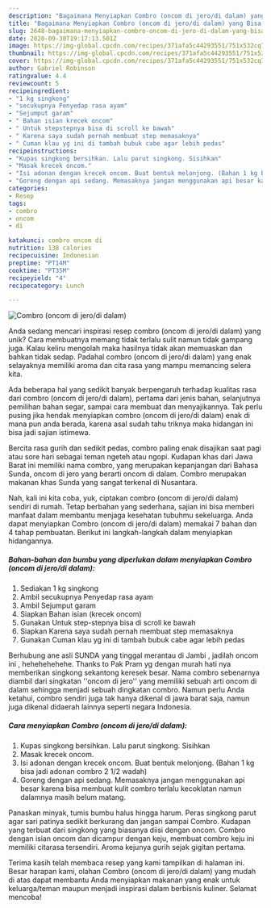 ```yaml
---
description: "Bagaimana Menyiapkan Combro (oncom di jero/di dalam) yang Bisa Manjain Lidah"
title: "Bagaimana Menyiapkan Combro (oncom di jero/di dalam) yang Bisa Manjain Lidah"
slug: 2648-bagaimana-menyiapkan-combro-oncom-di-jero-di-dalam-yang-bisa-manjain-lidah
date: 2020-09-30T19:17:13.501Z
image: https://img-global.cpcdn.com/recipes/371afa5c44293551/751x532cq70/combro-oncom-di-jerodi-dalam-foto-resep-utama.jpg
thumbnail: https://img-global.cpcdn.com/recipes/371afa5c44293551/751x532cq70/combro-oncom-di-jerodi-dalam-foto-resep-utama.jpg
cover: https://img-global.cpcdn.com/recipes/371afa5c44293551/751x532cq70/combro-oncom-di-jerodi-dalam-foto-resep-utama.jpg
author: Gabriel Robinson
ratingvalue: 4.4
reviewcount: 5
recipeingredient:
- "1 kg singkong"
- "secukupnya Penyedap rasa ayam"
- "Sejumput garam"
- " Bahan isian krecek oncom"
- " Untuk stepstepnya bisa di scroll ke bawah"
- " Karena saya sudah pernah membuat step memasaknya"
- " Cuman klau yg ini di tambah bubuk cabe agar lebih pedas"
recipeinstructions:
- "Kupas singkong bersihkan. Lalu parut singkong. Sisihkan"
- "Masak krecek oncom."
- "Isi adonan dengan krecek oncom. Buat bentuk melonjong. (Bahan 1 kg bisa jadi adonan combro 2 1/2 wadah)"
- "Goreng dengan api sedang. Memasaknya jangan menggunakan api besar karena bisa membuat kulit combro terlalu kecoklatan namun dalamnya masih belum matang."
categories:
- Resep
tags:
- combro
- oncom
- di

katakunci: combro oncom di 
nutrition: 138 calories
recipecuisine: Indonesian
preptime: "PT14M"
cooktime: "PT35M"
recipeyield: "4"
recipecategory: Lunch

---
```



![Combro (oncom di jero/di dalam)](https://img-global.cpcdn.com/recipes/371afa5c44293551/751x532cq70/combro-oncom-di-jerodi-dalam-foto-resep-utama.jpg)

Anda sedang mencari inspirasi resep combro (oncom di jero/di dalam) yang unik? Cara membuatnya memang tidak terlalu sulit namun tidak gampang juga. Kalau keliru mengolah maka hasilnya tidak akan memuaskan dan bahkan tidak sedap. Padahal combro (oncom di jero/di dalam) yang enak selayaknya memiliki aroma dan cita rasa yang mampu memancing selera kita.

Ada beberapa hal yang sedikit banyak berpengaruh terhadap kualitas rasa dari combro (oncom di jero/di dalam), pertama dari jenis bahan, selanjutnya pemilihan bahan segar, sampai cara membuat dan menyajikannya. Tak perlu pusing jika hendak menyiapkan combro (oncom di jero/di dalam) enak di mana pun anda berada, karena asal sudah tahu triknya maka hidangan ini bisa jadi sajian istimewa.

Bercita rasa gurih dan sedikit pedas, combro paling enak disajikan saat pagi atau sore hari sebagai teman ngeteh atau ngopi. Kudapan khas dari Jawa Barat ini memiliki nama combro, yang merupakan kepanjangan dari Bahasa Sunda, oncom di jero yang berarti oncom di dalam. Combro merupakan makanan khas Sunda yang sangat terkenal di Nusantara.


Nah, kali ini kita coba, yuk, ciptakan combro (oncom di jero/di dalam) sendiri di rumah. Tetap berbahan yang sederhana, sajian ini bisa memberi manfaat dalam membantu menjaga kesehatan tubuhmu sekeluarga. Anda dapat menyiapkan Combro (oncom di jero/di dalam) memakai 7 bahan dan 4 tahap pembuatan. Berikut ini langkah-langkah dalam menyiapkan hidangannya.

<!--inarticleads1-->

##### Bahan-bahan dan bumbu yang diperlukan dalam menyiapkan Combro (oncom di jero/di dalam):

1. Sediakan 1 kg singkong
1. Ambil secukupnya Penyedap rasa ayam
1. Ambil Sejumput garam
1. Siapkan  Bahan isian (krecek oncom)
1. Gunakan  Untuk step-stepnya bisa di scroll ke bawah
1. Siapkan  Karena saya sudah pernah membuat step memasaknya
1. Gunakan  Cuman klau yg ini di tambah bubuk cabe agar lebih pedas


Berhubung ane asli SUNDA yang tinggal merantau di Jambi , jadilah oncom ini , hehehehehehe. Thanks to Pak Pram yg dengan murah hati nya memberikan singkong sekantong keresek besar. Nama combro sebenarnya diambil dari singkatan &#39;&#39;oncom di jero&#39;&#39; yang memiliki sebuah arti oncom di dalam sehingga menjadi sebuah dingkatan combro. Namun perlu Anda ketahui, combro sendiri juga tak hanya dikenal di jawa barat saja, namun juga dikenal didaerah lainnya seperti negara Indonesia. 

<!--inarticleads2-->

##### Cara menyiapkan Combro (oncom di jero/di dalam):

1. Kupas singkong bersihkan. Lalu parut singkong. Sisihkan
1. Masak krecek oncom.
1. Isi adonan dengan krecek oncom. Buat bentuk melonjong. (Bahan 1 kg bisa jadi adonan combro 2 1/2 wadah)
1. Goreng dengan api sedang. Memasaknya jangan menggunakan api besar karena bisa membuat kulit combro terlalu kecoklatan namun dalamnya masih belum matang.


Panaskan minyak, tumis bumbu halus hingga harum. Peras singkong parut agar sari patinya sedikit berkurang dan jangan sampai Combro. Kudapan yang terbuat dari singkong yang biasanya diisi dengan oncom. Combro dengan isian oncom dan dicampur dengan keju, membuat combro keju ini memiliki citarasa tersendiri. Aroma kejunya gurih sejak gigitan pertama. 

Terima kasih telah membaca resep yang kami tampilkan di halaman ini. Besar harapan kami, olahan Combro (oncom di jero/di dalam) yang mudah di atas dapat membantu Anda menyiapkan makanan yang enak untuk keluarga/teman maupun menjadi inspirasi dalam berbisnis kuliner. Selamat mencoba!
